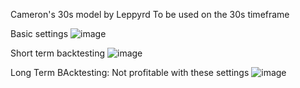 Cameron's 30s model by Leppyrd
To be used on the 30s timeframe

Basic settings
![image](https://github.com/user-attachments/assets/234d4c16-a03b-4e9d-8006-6e4e276d1cde)


Short term backtesting
![image](https://github.com/user-attachments/assets/4dbed34a-cad3-4ef3-a43e-24e456cadb45)


Long Term BAcktesting: Not profitable with these settings
![image](https://github.com/user-attachments/assets/7a494a8e-6977-4d3c-9d9a-e1c4cb2c9dfd)


